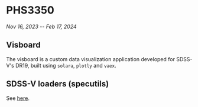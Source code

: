 # PHS3350
*Nov 16, 2023 -- Feb 17, 2024*

## Visboard

The visboard is a custom data visualization application developed for SDSS-V's DR19, built using `solara`, `plotly` and `vaex`.

## SDSS-V loaders (specutils)

See [here](https://www.github.com/specutils/pull/1107).
